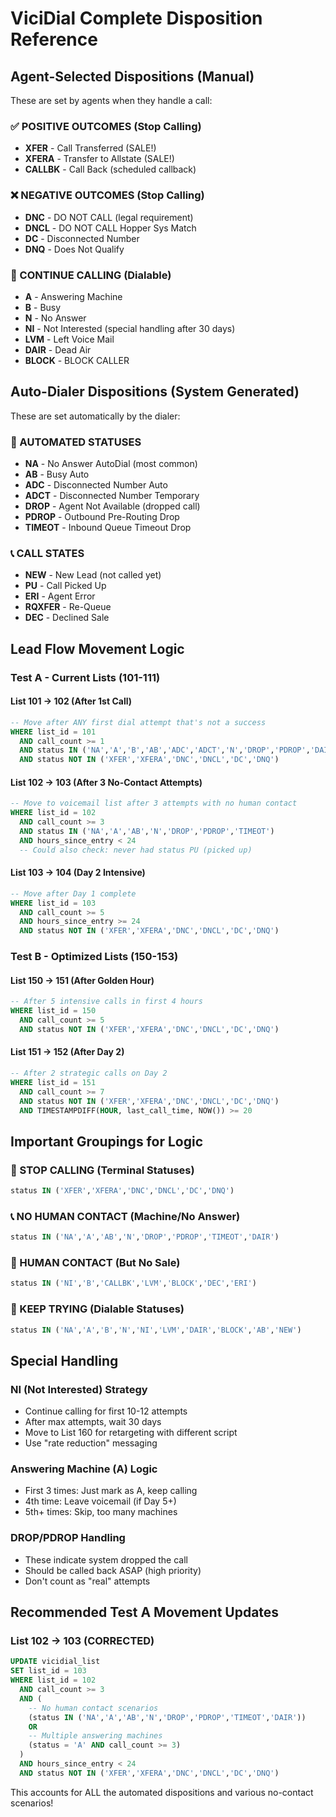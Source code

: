 # ViciDial Complete Disposition Reference

## Agent-Selected Dispositions (Manual)
These are set by agents when they handle a call:

### ✅ POSITIVE OUTCOMES (Stop Calling)
- **XFER** - Call Transferred (SALE!)
- **XFERA** - Transfer to Allstate (SALE!)
- **CALLBK** - Call Back (scheduled callback)

### ❌ NEGATIVE OUTCOMES (Stop Calling)
- **DNC** - DO NOT CALL (legal requirement)
- **DNCL** - DO NOT CALL Hopper Sys Match
- **DC** - Disconnected Number
- **DNQ** - Does Not Qualify

### 🔄 CONTINUE CALLING (Dialable)
- **A** - Answering Machine
- **B** - Busy
- **N** - No Answer
- **NI** - Not Interested (special handling after 30 days)
- **LVM** - Left Voice Mail
- **DAIR** - Dead Air
- **BLOCK** - BLOCK CALLER

## Auto-Dialer Dispositions (System Generated)
These are set automatically by the dialer:

### 🤖 AUTOMATED STATUSES
- **NA** - No Answer AutoDial (most common)
- **AB** - Busy Auto
- **ADC** - Disconnected Number Auto
- **ADCT** - Disconnected Number Temporary
- **DROP** - Agent Not Available (dropped call)
- **PDROP** - Outbound Pre-Routing Drop
- **TIMEOT** - Inbound Queue Timeout Drop

### 📞 CALL STATES
- **NEW** - New Lead (not called yet)
- **PU** - Call Picked Up
- **ERI** - Agent Error
- **RQXFER** - Re-Queue
- **DEC** - Declined Sale

## Lead Flow Movement Logic

### Test A - Current Lists (101-111)

#### List 101 → 102 (After 1st Call)
```sql
-- Move after ANY first dial attempt that's not a success
WHERE list_id = 101 
  AND call_count >= 1 
  AND status IN ('NA','A','B','AB','ADC','ADCT','N','DROP','PDROP','DAIR')
  AND status NOT IN ('XFER','XFERA','DNC','DNCL','DC','DNQ')
```

#### List 102 → 103 (After 3 No-Contact Attempts)
```sql
-- Move to voicemail list after 3 attempts with no human contact
WHERE list_id = 102
  AND call_count >= 3
  AND status IN ('NA','A','AB','N','DROP','PDROP','TIMEOT')
  AND hours_since_entry < 24
  -- Could also check: never had status PU (picked up)
```

#### List 103 → 104 (Day 2 Intensive)
```sql
-- Move after Day 1 complete
WHERE list_id = 103
  AND call_count >= 5
  AND hours_since_entry >= 24
  AND status NOT IN ('XFER','XFERA','DNC','DNCL','DC','DNQ')
```

### Test B - Optimized Lists (150-153)

#### List 150 → 151 (After Golden Hour)
```sql
-- After 5 intensive calls in first 4 hours
WHERE list_id = 150
  AND call_count >= 5
  AND status NOT IN ('XFER','XFERA','DNC','DNCL','DC','DNQ')
```

#### List 151 → 152 (After Day 2)
```sql
-- After 2 strategic calls on Day 2
WHERE list_id = 151
  AND call_count >= 7
  AND status NOT IN ('XFER','XFERA','DNC','DNCL','DC','DNQ')
  AND TIMESTAMPDIFF(HOUR, last_call_time, NOW()) >= 20
```

## Important Groupings for Logic

### 🛑 STOP CALLING (Terminal Statuses)
```sql
status IN ('XFER','XFERA','DNC','DNCL','DC','DNQ')
```

### 📞 NO HUMAN CONTACT (Machine/No Answer)
```sql
status IN ('NA','A','AB','N','DROP','PDROP','TIMEOT','DAIR')
```

### 👤 HUMAN CONTACT (But No Sale)
```sql
status IN ('NI','B','CALLBK','LVM','BLOCK','DEC','ERI')
```

### 🔄 KEEP TRYING (Dialable Statuses)
```sql
status IN ('NA','A','B','N','NI','LVM','DAIR','BLOCK','AB','NEW')
```

## Special Handling

### NI (Not Interested) Strategy
- Continue calling for first 10-12 attempts
- After max attempts, wait 30 days
- Move to List 160 for retargeting with different script
- Use "rate reduction" messaging

### Answering Machine (A) Logic
- First 3 times: Just mark as A, keep calling
- 4th time: Leave voicemail (if Day 5+)
- 5th+ times: Skip, too many machines

### DROP/PDROP Handling
- These indicate system dropped the call
- Should be called back ASAP (high priority)
- Don't count as "real" attempts

## Recommended Test A Movement Updates

### List 102 → 103 (CORRECTED)
```sql
UPDATE vicidial_list 
SET list_id = 103
WHERE list_id = 102
  AND call_count >= 3
  AND (
    -- No human contact scenarios
    (status IN ('NA','A','AB','N','DROP','PDROP','TIMEOT','DAIR'))
    OR 
    -- Multiple answering machines
    (status = 'A' AND call_count >= 3)
  )
  AND hours_since_entry < 24
  AND status NOT IN ('XFER','XFERA','DNC','DNCL','DC','DNQ')
```

This accounts for ALL the automated dispositions and various no-contact scenarios!



